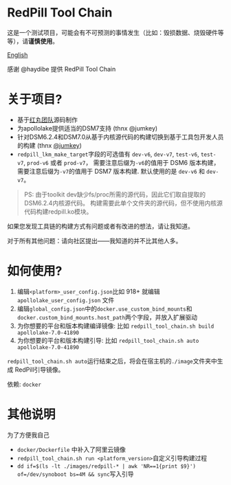 # RedPill Tool Chain

这是一个测试项目，可能会有不可预测的事情发生（比如：毁损数据、烧毁硬件等等），请**谨慎使用**。

[English](README_EN.md "English")

感谢 @haydibe 提供 RedPill Tool Chain

# 关于项目?

- 基于[红丸团队](https://github.com/RedPill-TTG)源码制作
- 为apollolake提供适当的DSM7支持 (thnx @jumkey)
- 针对DSM6.2.4和DSM7.0从基于内核源代码的构建切换到基于工具包开发人员的构建 (thnx [@jumkey](https://github.com/jumkey))
- `redpill_lkm_make_target`字段的可选值有 `dev-v6`, `dev-v7`, `test-v6`, `test-v7`, `prod-v6` 或者 `prod-v7`，
  需要注意后缀为`-v6`的值用于 DSM6 版本构建， 需要注意后缀为`-v7`的值用于 DSM7 版本构建. 默认使用的是 `dev-v6` 和 `dev-v7`。

> PS: 由于toolkit dev缺少fs/proc所需的源代码，因此它们取自提取的DSM6.2.4内核源代码。
构建需要此单个文件夹的源代码，但不使用内核源代码构建redpill.ko模块。 

如果您发现工具链的构建方式有问题或者有改进的想法，请让我知道。

对于所有其他问题：请向社区提出——我知道的并不比其他人多。

# 如何使用?

1. 编辑`<platform>_user_config.json`比如 918+ 就编辑 `apollolake_user_config.json` 文件
1. 编辑`global_config.json`中的`docker.use_custom_bind_mounts`和`docker.custom_bind_mounts.host_path`两个字段，并放入扩展驱动
1. 为你想要的平台和版本构建编译镜像: 
   比如 `redpill_tool_chain.sh build apollolake-7.0-41890`
1. 为你想要的平台和版本构建引导: 
   比如 `redpill_tool_chain.sh auto apollolake-7.0-41890`

`redpill_tool_chain.sh auto`运行结束之后，将会在宿主机的`./image`文件夹中生成 RedPill引导镜像。

依赖: `docker`

# 其他说明
为了方便我自己
- `docker/Dockerfile` 中补入了阿里云镜像
- `redpill_tool_chain.sh run <platform_version>`自定义引导构建过程
- `dd if=$(ls -lt ./images/redpill-* | awk 'NR==1{print $9}') of=/dev/synoboot bs=4M && sync`写入引导
